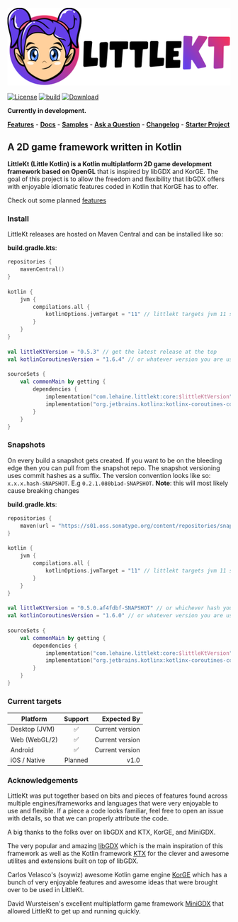 [![Logo](/art/logo/logo-outline.svg)](https://littlekt.com)

[![License](https://img.shields.io/badge/License-Apache%202.0-blue.svg)](https://github.com/littlektframework/littlekt/blob/master/LICENSE)
[![build](https://github.com/littlektframework/littlekt/actions/workflows/build.yml/badge.svg?branch=master)](https://github.com/littlektframework/littlekt/actions/workflows/build.yml)
[![Download](https://img.shields.io/maven-central/v/com.lehaine.littlekt/core/0.5.3)](https://search.maven.org/artifact/com.lehaine.littlekt/core/0.5.3/pom)

**Currently in development.**

**[Features](https://littlekt.com/features/)** - **[Docs](https://littlekt.com/docs/)** - **[Samples](https://github.com/littlektframework/littlekt-samples)** - **[Ask a Question](https://github.com/littlektframework/littlekt/discussions/categories/q-a)** - **[Changelog](CHANGELOG.md)** - **[Starter Project](https://github.com/littlektframework/littlekt-game-template)**

## A 2D game framework written in Kotlin

**LittleKt (Little Kotlin) is a Kotlin multiplatform 2D game development framework based on OpenGL** that is inspired by
libGDX and KorGE. The goal of this project is to allow the freedom and flexibility that libGDX offers with enjoyable
idiomatic features coded in Kotlin that KorGE has to offer.

Check out some planned [features](https://github.com/littlektframework/littlekt/labels/enhancement)

### Install

LittleKt releases are hosted on Maven Central and can be installed like so:

**build.gradle.kts**:

```kotlin
repositories {
    mavenCentral()
}

kotlin {
    jvm {
        compilations.all {
            kotlinOptions.jvmTarget = "11" // littlekt targets jvm 11 so we must target atleast 11
        }
    }
}

val littleKtVersion = "0.5.3" // get the latest release at the top
val kotlinCoroutinesVersion = "1.6.4" // or whatever version you are using

sourceSets {
    val commonMain by getting {
        dependencies {
            implementation("com.lehaine.littlekt:core:$littleKtVersion")
            implementation("org.jetbrains.kotlinx:kotlinx-coroutines-core:$kotlinCoroutinesVersion")  // littlekt requires coroutines library on the classpath
        }
    }
}
```

### Snapshots

On every build a snapshot gets created. If you want to be on the bleeding edge then you can pull from the snapshot repo.
The snapshot versioning uses commit hashes as a suffix. The version convention looks like so: `x.x.x.hash-SNAPSHOT`.
E.g `0.2.1.080b1ad-SNAPSHOT`.
**Note**: this will most likely cause breaking changes

**build.gradle.kts**:

```kotlin
repositories {
    maven(url = "https://s01.oss.sonatype.org/content/repositories/snapshots/")
}

kotlin {
    jvm {
        compilations.all {
            kotlinOptions.jvmTarget = "11" // littlekt targets jvm 11 so we must target atleast 11
        }
    }
}

val littleKtVersion = "0.5.0.af4fdbf-SNAPSHOT" // or whichever hash you are using
val kotlinCoroutinesVersion = "1.6.0" // or whatever version you are using

sourceSets {
    val commonMain by getting {
        dependencies {
            implementation("com.lehaine.littlekt:core:$littleKtVersion")
            implementation("org.jetbrains.kotlinx:kotlinx-coroutines-core:$kotlinCoroutinesVersion")  // littlekt requires coroutines library on the classpath
        }
    }
}
```

### Current targets

| Platform         | Support |     Expected By |
|------------------|:-------:|----------------:|
| Desktop (JVM)    |    ✅    | Current version |
| Web (WebGL/2)    |    ✅    | Current version |
| Android          |    ✅    | Current version |
| iOS / Native     | Planned |            v1.0 |

### Acknowledgements

LittleKt was put together based on bits and pieces of features found across multiple engines/frameworks and languages
that were very enjoyable to use and flexible. If a piece a code looks familiar, feel free to open an issue with details,
so that we can properly attribute the code.

A big thanks to the folks over on libGDX and KTX, KorGE, and MiniGDX.

The very popular and amazing [libGDX](https://github.com/libgdx/libgdx) which is the main inspiration of this framework
as well as the Kotlin framework [KTX](https://github.com/libktx/ktx) for the clever and awesome utilites and extensions
built on top of libGDX.

Carlos Velasco's (soywiz) awesome Kotlin game engine [KorGE](https://github.com/korlibs/korge) which has a bunch of very
enjoyable features and awesome ideas that were brought over to be used in LittleKt.

David Wursteisen's excellent multiplatform game framework [MiniGDX](https://github.com/minigdx/minigdx/) that allowed
LittleKt to get up and running quickly.
